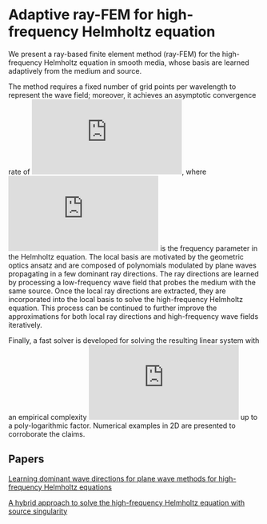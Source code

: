 # Adaptive ray-FEM for high-frequency Helmholtz equation


We present a ray-based finite element method (ray-FEM) for the high-frequency Helmholtz equation in smooth media, whose basis are learned adaptively from the medium and source. 

The method requires a fixed number of grid points per wavelength to represent the wave field; moreover, it achieves an asymptotic convergence rate of  ![eq1](https://latex.codecogs.com/gif.latex?%5Cmathcal%7BO%7D%28%5Comega%5E%7B-%5Cfrac%7B1%7D%7B2%7D%7D%29), where ![eq2](https://latex.codecogs.com/gif.latex?%5Comega) is the frequency parameter in the Helmholtz equation. The local basis are motivated by the geometric optics ansatz and are composed of polynomials modulated by plane waves propagating in a few dominant ray directions. The ray directions are learned by processing a low-frequency wave field that probes the medium with the same source. Once the local ray directions are extracted, they are incorporated into the local basis to solve the high-frequency Helmholtz equation. This process can be continued to further improve the approximations for both local ray directions and high-frequency wave fields iteratively. 

Finally, a fast solver is developed for solving the resulting linear system with an empirical complexity ![eq3](https://latex.codecogs.com/gif.latex?%5Cmathcal%7BO%7D%28%5Comega%5Ed%29) up to a poly-logarithmic factor. Numerical examples in 2D are presented to corroborate the claims.

## Papers

[Learning dominant wave directions for plane wave methods for high-frequency Helmholtz equations](https://link.springer.com/content/pdf/10.1186%2Fs40687-017-0098-9.pdf)

[A hybrid approach to solve the high-frequency Helmholtz equation with source singularity](https://arxiv.org/pdf/1710.02307.pdf)

